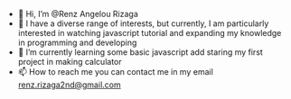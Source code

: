 - 👋 Hi, I’m @Renz Angelou Rizaga
- 👀 I have a diverse range of interests, but currently, I am particularly interested in watching javascript tutorial and expanding my knowledge in programming and developing 
- 🌱 I’m currently learning some basic javascript add staring my first project in making calculator
- 📫 How to reach me you can contact me in my email renz.rizaga2nd@gmail.com

<!---
Rizaga/Rizaga is a ✨ special ✨ repository because its `README.md` (this file) appears on your GitHub profile.
You can click the Preview link to take a look at your changes.
--->
